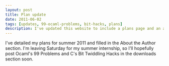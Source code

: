 ```yaml
---
layout: post
title: Plan update
date: 2011-06-02
tags: [updates, 99-ocaml-problems, bit-hacks, plans]
description: I've updated this website to include a plans page and an about page.
---
```


I've detailed my plans for summer 2011 and filled in the About the Author section. I'm leaving Saturday for my summer internship, so I'll hopefully post Ocaml's 99 Problems and C's Bit Twiddling Hacks in the downloads section soon.